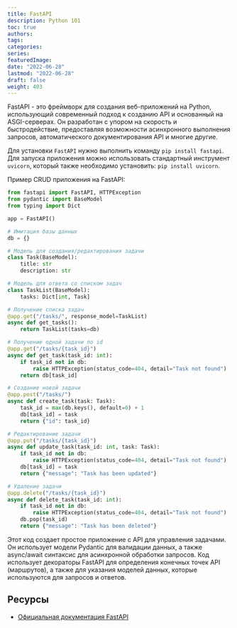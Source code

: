 ```yaml
---
title: FastAPI
description: Python 101
toc: true
authors:
tags:
categories:
series:
featuredImage:
date: "2022-06-28"
lastmod: "2022-06-28"
draft: false
weight: 403
---
```


FastAPI - это фреймворк для создания веб-приложений на Python, использующий современный подход к созданию API и основанный на ASGI-серверах. Он разработан с упором на скорость и быстродействие, предоставляя возможности асинхронного выполнения запросов, автоматического документирования API и многие другие.

Для установки `FastAPI` нужно выполнить команду `pip install fastapi`. Для запуска приложения можно использовать стандартный инструмент `uvicorn`, который также необходимо установить: `pip install uvicorn`.

Пример CRUD приложения на FastAPI:

```python
from fastapi import FastAPI, HTTPException
from pydantic import BaseModel
from typing import Dict

app = FastAPI()

# Имитация базы данных
db = {}

# Модель для создания/редактирования задачи
class Task(BaseModel):
    title: str
    description: str

# Модель для ответа со списком задач
class TaskList(BaseModel):
    tasks: Dict[int, Task]

# Получение списка задач
@app.get("/tasks/", response_model=TaskList)
async def get_tasks():
    return TaskList(tasks=db)

# Получение одной задачи по id
@app.get("/tasks/{task_id}")
async def get_task(task_id: int):
    if task_id not in db:
        raise HTTPException(status_code=404, detail="Task not found")
    return db[task_id]

# Создание новой задачи
@app.post("/tasks/")
async def create_task(task: Task):
    task_id = max(db.keys(), default=0) + 1
    db[task_id] = task
    return {"id": task_id}

# Редактирование задачи
@app.put("/tasks/{task_id}")
async def update_task(task_id: int, task: Task):
    if task_id not in db:
        raise HTTPException(status_code=404, detail="Task not found")
    db[task_id] = task
    return {"message": "Task has been updated"}

# Удаление задачи
@app.delete("/tasks/{task_id}")
async def delete_task(task_id: int):
    if task_id not in db:
        raise HTTPException(status_code=404, detail="Task not found")
    db.pop(task_id)
    return {"message": "Task has been deleted"}
```

Этот код создает простое приложение с API для управления задачами. Он использует модели Pydantic для валидации данных, а также async/await синтаксис для асинхронной обработки запросов. Код использует декораторы FastAPI для определения конечных точек API (маршрутов), а также для указания моделей данных, которые используются для запросов и ответов.





## Ресурсы

- [Официальная документация FastAPI](https://fastapi.tiangolo.com/)
